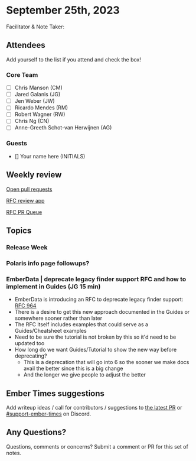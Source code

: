 # September 25th, 2023


Facilitator & Note Taker:

## Attendees

Add yourself to the list if you attend and check the box!

### Core Team

- [ ] Chris Manson (CM)
- [ ] Jared Galanis (JG)
- [ ] Jen Weber (JW)
- [ ] Ricardo Mendes (RM)
- [ ] Robert Wagner (RW)
- [ ] Chris Ng (CN)
- [ ] Anne-Greeth Schot-van Herwijnen (AG)

### Guests

- [] Your name here (INITIALS)

## Weekly review

[Open pull requests](https://help-wanted.emberjs.com/pull-requests)

[RFC review app](https://rfcs.emberjs.com/)

[RFC PR Queue](https://github.com/emberjs/rfcs/pulls)

## Topics

### Release Week

### Polaris info page followups?

### EmberData | deprecate legacy finder support RFC and how to implement in Guides (JG 15 min)

- EmberData is introducing an RFC to deprecate legacy finder support: [RFC 964](https://github.com/emberjs/rfcs/pull/964)
- There is a desire to get this new approach documented in the Guides or somewhere sooner rather than later
- The RFC itself includes examples that could serve as a Guides/Cheatsheet examples
- Need to be sure the tutorial is not broken by this so it'd need to be updated too
- How long do we want Guides/Tutorial to show the new way before deprecating?
  - This is a deprecation that will go into 6 so the sooner we make docs avail the better since this is a big change
  - And the longer we give people to adjust the better


<!-- If you would like to add a topic to the agenda please add a suggestion to the PR using the following format: -->
<!-- ### Your topic (INITIALS, expected duration in minutes) -->

## Ember Times suggestions

Add writeup ideas / call for contributors / suggestions to [the latest PR](https://github.com/ember-learn/ember-blog/pulls?q=is%3Aopen+is%3Apr+label%3A%22%F0%9F%97%9E+embertimes%22%20or%20#support-ember-times) or [#support-ember-times](https://discordapp.com/channels/480462759797063690/485450546887786506) on Discord.

## Any Questions?

Questions, comments or concerns? Submit a comment or PR for this set of notes.
